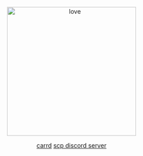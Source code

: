 <p align="center">
<img width="300" src="https://i.pinimg.com/1200x/1b/2a/93/1b2a93e29acf062e94319c2f95b01c47.jpg" alt="love">
</p>
<p align="center">
<a href="https://damien.crd.co">carrd</a>
<a href="https://discord.gg/2NP8jq5V">scp discord server</a>
